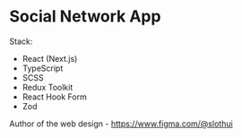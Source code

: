 # Social Network App

Stack:

- React (Next.js)
- TypeScript
- SCSS
- Redux Toolkit
- React Hook Form
- Zod


Author of the web design - https://www.figma.com/@slothui